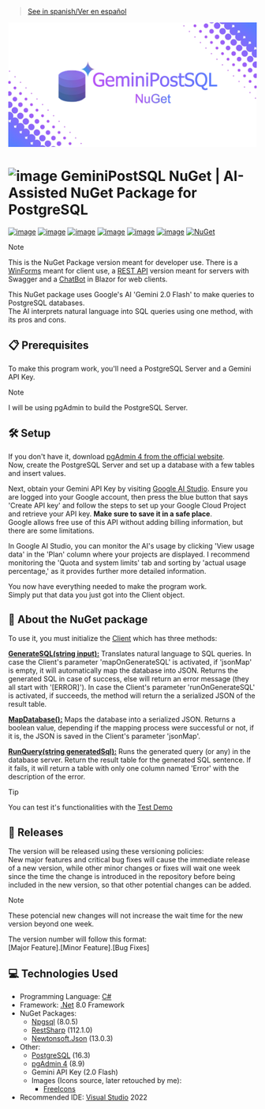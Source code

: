 > [See in spanish/Ver en español](https://github.com/LuisMiSanVe/GeminiPostSQL_NuGet/blob/main/README.es.md)

![image](https://github.com/LuisMiSanVe/LuisMiSanVe/blob/main/Resources/GeminiPostSQL/GeminiPostSQLNuGet_banner.png)

# ![image](https://github.com/LuisMiSanVe/GeminiPostSQL_NuGet/blob/main/GeminiPostSQL/Resources/icon.ico) GeminiPostSQL NuGet | AI-Assisted NuGet Package for PostgreSQL
[![image](https://img.shields.io/badge/C%23-239120?style=for-the-badge&logo=csharp&logoColor=white)](https://dotnet.microsoft.com/en-us/languages/csharp)
[![image](https://img.shields.io/badge/.NET-5C2D91?style=for-the-badge&logo=.net&logoColor=white)](https://dotnet.microsoft.com/en-us/learn/dotnet/what-is-dotnet)
[![image](https://img.shields.io/badge/postgres-%23316192.svg?style=for-the-badge&logo=postgresql&logoColor=white)](https://www.postgresql.org/)
[![image](https://img.shields.io/badge/json-5E5C5C?style=for-the-badge&logo=json&logoColor=white)](https://www.newtonsoft.com/json)
[![image](https://img.shields.io/badge/Google%20Gemini-8E75B2?style=for-the-badge&logo=googlegemini&logoColor=white)](https://aistudio.google.com/app/apikey)
[![image](https://img.shields.io/badge/Visual_Studio-5C2D91?style=for-the-badge&logo=visual%20studio&logoColor=white)](https://visualstudio.microsoft.com/)
[![NuGet](https://img.shields.io/badge/NuGet-%23004880.svg?style=for-the-badge&logo=nuget&logoColor=white)](https://www.nuget.org/)

>[!NOTE]
> This is the NuGet Package version meant for developer use. There is a [WinForms](https://github.com/LuisMiSanVe/GeminiPostSQL/tree/main) meant for client use, a [REST API](https://github.com/LuisMiSanVe/GeminiPostSQL_API/tree/main) version meant for servers with Swagger and a [ChatBot](https://github.com/LuisMiSanVe/GeminiPostSQL_ChatBot/tree/main) in Blazor for web clients.

This NuGet package uses Google's AI 'Gemini 2.0 Flash' to make queries to PostgreSQL databases.  
The AI interprets natural language into SQL queries using one method, with its pros and cons.

## 📋 Prerequisites
To make this program work, you'll need a PostgreSQL Server and a Gemini API Key.

> [!NOTE]  
> I will be using pgAdmin to build the PostgreSQL Server.

## 🛠️ Setup
If you don't have it, download [pgAdmin 4 from the official website](https://www.pgadmin.org/download/).  
Now, create the PostgreSQL Server and set up a database with a few tables and insert values.

Next, obtain your Gemini API Key by visiting [Google AI Studio](https://aistudio.google.com/app/apikey). Ensure you are logged into your Google account, then press the blue button that says 'Create API key' and follow the steps to set up your Google Cloud Project and retrieve your API key. **Make sure to save it in a safe place**.  
Google allows free use of this API without adding billing information, but there are some limitations.

In Google AI Studio, you can monitor the AI's usage by clicking 'View usage data' in the 'Plan' column where your projects are displayed. I recommend monitoring the 'Quota and system limits' tab and sorting by 'actual usage percentage,' as it provides further more detailed information.

You now have everything needed to make the program work.  
Simply put that data you just got into the Client object.

## 📖 About the NuGet package
To use it, you must initialize the [Client](https://github.com/LuisMiSanVe/GeminiPostSQL_NuGet/blob/main/GeminiPostSQL/GeminiPostSQLClient.cs) which has three methods:

**[GenerateSQL(string input):](https://github.com/LuisMiSanVe/GeminiPostSQL_NuGet/blob/main/GeminiPostSQL/GeminiPostSQLClient.cs#L115)**
Translates natural language to SQL queries.
In case the Client's parameter 'mapOnGenerateSQL' is activated, if 'jsonMap' is empty, it will automatically map the database into JSON.
Returns the generated SQL in case of success, else will return an error message (they all start with '[ERROR]'). In case the Client's parameter 'runOnGenerateSQL' is activated, if succeeds, the method will return the a serialized JSON of the result table.

**[MapDatabase():](https://github.com/LuisMiSanVe/GeminiPostSQL_NuGet/blob/main/GeminiPostSQL/GeminiPostSQLClient.cs#L199)**
Maps the database into a serialized JSON.
Returns a boolean value, depending if the mapping process were successful or not, if it is, the JSON is saved in the Client's parameter 'jsonMap'.

**[RunQuery(string generatedSql):](https://github.com/LuisMiSanVe/GeminiPostSQL_NuGet/blob/main/GeminiPostSQL/GeminiPostSQLClient.cs#L274)**
Runs the generated query (or any) in the database server.
Return the result table for the generated SQL sentence. If it fails, it will return a table with only one column named 'Error' with the description of the error. 

> [!TIP]
> You can test it's functionalities with the [Test Demo](https://github.com/LuisMiSanVe/GeminiPostSQL_NuGetTest/tree/main)

## 🚀 Releases
The version will be released using these versioning policies:\
New major features and critical bug fixes will cause the immediate release of a new version, while other minor changes or fixes will wait one week since the time the change is introduced in the repository before being included in the new version, so that other potential changes can be added.
>[!NOTE]
>These potencial new changes will not increase the wait time for the new version beyond one week.

The version number will follow this format: \
\[Major Feature\].\[Minor Feature\].\[Bug Fixes\]

## 💻 Technologies Used
- Programming Language: [C#](https://dotnet.microsoft.com/en-us/languages/csharp)
- Framework: [.Net](https://dotnet.microsoft.com/en-us/learn/dotnet/what-is-dotnet) 8.0 Framework
- NuGet Packages:
  - [Npgsql](https://www.npgsql.org/) (8.0.5)
  - [RestSharp](https://restsharp.dev/) (112.1.0)
  - [Newtonsoft.Json](https://www.newtonsoft.com/json) (13.0.3)
- Other:
  - [PostgreSQL](https://www.postgresql.org/) (16.3)
  - [pgAdmin 4](https://www.pgadmin.org/) (8.9)
  - Gemini API Key (2.0 Flash)
  - Images (Icons source, later retouched by me):
    - [FreeIcons](https://freeicons.io/)
- Recommended IDE: [Visual Studio](https://visualstudio.microsoft.com/) 2022
